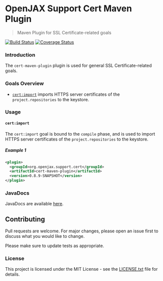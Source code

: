 # OpenJAX Support Cert Maven Plugin

> Maven Plugin for SSL Certificate-related goals

[![Build Status](https://travis-ci.org/openjax/cert-maven-plugin.png)](https://travis-ci.org/openjax/cert-maven-plugin)
[![Coverage Status](https://coveralls.io/repos/github/openjax/cert-maven-plugin/badge.svg)](https://coveralls.io/github/openjax/cert-maven-plugin)

### Introduction

The `cert-maven-plugin` plugin is used for general SSL Certificate-related goals.

### Goals Overview

* [`cert:import`](#certimport) imports HTTPS server certificates of the `project.repositories` to the keystore.

### Usage

#### `cert:import`

The `cert:import` goal is bound to the `compile` phase, and is used to import HTTPS server certificates of the `project.repositories` to the keystore.

##### Example 1

```xml
<plugin>
  <groupId>org.openjax.support.cert</groupId>
  <artifactId>cert-maven-plugin</artifactId>
  <version>0.8.9-SNAPSHOT</version>
</plugin>
```

### JavaDocs

JavaDocs are available [here](https://support.openjax.org/cert-maven-plugin/apidocs/).

## Contributing

Pull requests are welcome. For major changes, please open an issue first to discuss what you would like to change.

Please make sure to update tests as appropriate.

### License

This project is licensed under the MIT License - see the [LICENSE.txt](LICENSE.txt) file for details.